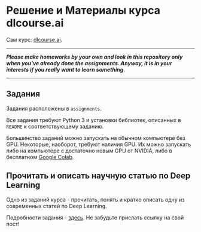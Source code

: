 # Решение и Материалы курса dlcourse.ai

Сам курс: [dlcourse.ai](http://dlcourse.ai).

___
***Please make homeworks by your own and look in this repository only when you've already done the assignments. Anyway, it is in your interests if you really want to learn something.***
___

## Задания

Задания расположены в `assignments`.

Все задания требуют Python 3 и установки библиотек, описанных в `README` к соответствующему заданию.

Большинство заданий можно запускать на обычном компьютере без GPU.
Некоторые, наоборот, требуют наличия GPU. Их можно запускать либо на компьютере с достаточно новым GPU от NVIDIA, либо в бесплатном [Google Colab](https://colab.research.google.com/).

## Прочитать и описать научную статью по Deep Learning
Одно из заданий курса - прочитать, понять и кратко описать одну из современных статей по Deep Learning.

Подробности задания - [здесь](https://github.com/sim0nsays/dlcourse_ai/blob/master/assignments/paper_post.md).
Не забудьте прислать ссылку на свой пост!
